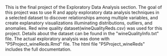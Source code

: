 This is the final project of the Exploratory Data Analysis section. The goal of this project was to use R and apply exploratory data analysis techniques in a selected dataset to discover relationships among multiple variables, and create explanatory visualizations illuminating distributions, outliers, and anomalies.
Red wine quality dataset(wineQualityReds.csv) was used for this project. Details about the dataset can be found in the "wineQualityInfo.txt" file. The actual exploratory analysis was done with "P5Project_wineReds.Rmd" file. The html file "P5Project_wineReds" includes the full documentation.